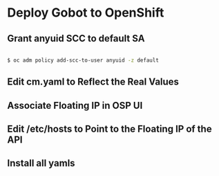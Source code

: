 # Deploy Gobot to OpenShift

## Grant anyuid SCC to default SA

```bash

$ oc adm policy add-scc-to-user anyuid -z default

```

## Edit cm.yaml to Reflect the Real Values

## Associate Floating IP in OSP UI

## Edit /etc/hosts to Point to the Floating IP of the API

## Install all yamls
